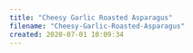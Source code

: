 ```yaml
---
title: "Cheesy Garlic Roasted Asparagus"
filename: "Cheesy-Garlic-Roasted-Asparagus"
created: 2020-07-01 10:09:34
---
```

